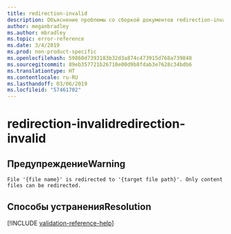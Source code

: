 ```yaml
---
title: redirection-invalid
description: Объяснение проблемы со сборкой документов redirection-invalid и способа ее устранения
author: meganbradley
ms.author: mbradley
ms.topic: error-reference
ms.date: 3/4/2019
ms.prod: non-product-specific
ms.openlocfilehash: 59860d7393183b32d3a874c473915d768a739848
ms.sourcegitcommit: 89eb357721b26710e00d9b8fdab3e7628c34bdb6
ms.translationtype: HT
ms.contentlocale: ru-RU
ms.lasthandoff: 03/06/2019
ms.locfileid: "57461702"
---
```

# <a name="redirection-invalid"></a><span data-ttu-id="f7d55-103">redirection-invalid</span><span class="sxs-lookup"><span data-stu-id="f7d55-103">redirection-invalid</span></span>

## <a name="warning"></a><span data-ttu-id="f7d55-104">Предупреждение</span><span class="sxs-lookup"><span data-stu-id="f7d55-104">Warning</span></span>

`File '{file name}' is redirected to '{target file path}'. Only content files can be redirected.`

## <a name="resolution"></a><span data-ttu-id="f7d55-105">Способы устранения</span><span class="sxs-lookup"><span data-stu-id="f7d55-105">Resolution</span></span>

<!--make sure to add this file to your includes folder and verify the path-->
[!INCLUDE [validation-reference-help](includes/validation-reference-help.md)]

